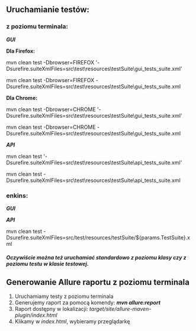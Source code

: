 ## **Uruchamianie testów:**

### z poziomu terminala:

_**GUI**_

**Dla Firefox:**

mvn clean test -Dbrowser=FIREFOX '-Dsurefire.suiteXmlFiles=src\test\resources\testSuite\gui_tests_suite.xml'

mvn clean test -Dbrowser=FIREFOX -Dsurefire.suiteXmlFiles=src\test\resources\testSuite\gui_tests_suite.xml

**Dla Chrome:**

mvn clean test -Dbrowser=CHROME '-Dsurefire.suiteXmlFiles=src\test\resources\testSuite\gui_tests_suite.xml'

mvn clean test -Dbrowser=CHROME -Dsurefire.suiteXmlFiles=src\test\resources\testSuite\gui_tests_suite.xml

**_API_**

mvn clean test '-Dsurefire.suiteXmlFiles=src\test\resources\testSuite\api_tests_suite.xml'

mvn clean test -Dsurefire.suiteXmlFiles=src\test\resources\testSuite\api_tests_suite.xml

### enkins:

_**GUI**_

_**API**_

mvn clean test -Dsurefire.suiteXmlFiles=src/test/resources/testSuite/${params.TestSuite}.xml

#### _**Oczywiście można też uruchamiać standardowo z poziomu klasy czy z poziomu testu w klasie testowej.**_

## **Generowanie Allure raportu z poziomu terminala**
1. Uruchamiamy testy z poziomu terminala 
2. Generujemy raport za pomocą komendy: _**mvn allure:report**_
3. Raport dostępny w lokalizacji: _target/site/allure-maven-plugin/index.html_
4. Klikamy w _index.html_, wybieramy przeglądarkę 
